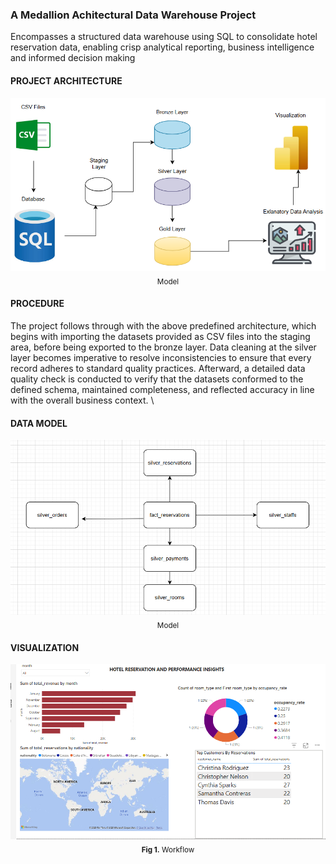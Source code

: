 ### A Medallion Achitectural Data Warehouse Project
Encompasses a structured data warehouse using SQL to consolidate hotel reservation data, enabling crisp analytical reporting, business intelligence and informed decision making

#### PROJECT ARCHITECTURE
<div align="center">
  <img src="https://github.com/fredie7/sql_data_warehouse/blob/main/images/sql%20warehouse%20workflow.png?raw=true" />
  <br>
   <sub><b></b> Model</sub>
</div>

#### PROCEDURE
The project follows through with the above predefined architecture, which begins with importing the datasets provided as CSV files into the staging area, before being exported to the bronze layer. Data cleaning at the silver layer becomes imperative to resolve inconsistencies to ensure that every record adheres to standard quality practices. Afterward, a detailed data quality check is conducted to verify that the datasets conformed to the defined schema, maintained completeness, and reflected accuracy in line with the overall business context. \


#### DATA MODEL

<div align="center">
  <img src="https://github.com/fredie7/sql_data_warehouse/blob/main/images/model.png?raw=true" />
  <br>
   <sub><b></b> Model</sub>
</div>

#### VISUALIZATION

<div align="center">
  <img src="https://github.com/fredie7/sql_data_warehouse/blob/main/Hotel%20Analysis%20Dashboard.png?raw=true" />
  <br>
   <sub><b>Fig 1.</b> Workflow</sub>
</div>


